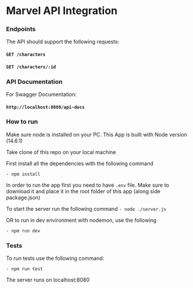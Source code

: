 # Marvel API Integration

### Endpoints

The API should support the following requests:

#### `GET /characters`
#### `GET /characters/:id`

### API Documentation
For Swagger Documentation:
#### `http://localhost:8080/api-docs`

### How to run
Make sure node is installed on your PC. This App is built with Node version (14.6.1)

Take clone of this repo on your local machine

First install all the dependencies with the following command

`- npm install`

In order to run the app first you need to have `.env` file. Make sure to download it and place it in the
root folder of this app (along side package.json)

To start the server run the following command
`- node ./server.js` 

  OR to run in dev environment with nodemon, use the following

`- npm run dev`

### Tests
To run tests use the following command:

`- npm run test`

The server runs on localhost:8080